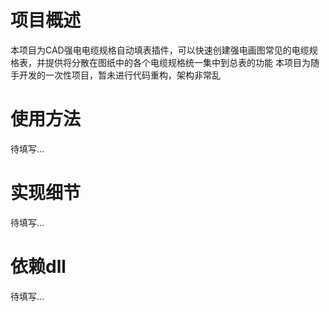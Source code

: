 # 项目概述
本项目为CAD强电电缆规格自动填表插件，可以快速创建强电画图常见的电缆规格表，并提供将分散在图纸中的各个电缆规格统一集中到总表的功能
本项目为随手开发的一次性项目，暂未进行代码重构，架构非常乱

# 使用方法
待填写...

# 实现细节
待填写...

# 依赖dll
待填写...
